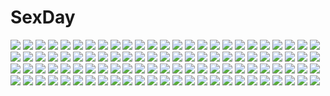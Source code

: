 # SexDay
![](https://konachan.com/image/043dbb888057c431b660e849b11ada03/Konachan.com%20-%2010257%20tagme.jpg)
![](https://konachan.com/image/7575374a0f690cc8c336a4b77413132f/Konachan.com%20-%2053219%20bra%20cum%20kurono_kurumu%20rosario%2Bvampire%20saipaco%20sex%20underwear.jpg)
![](https://konachan.com/jpeg/1d01f9a6a35a4b41617cbc867b47ea6f/Konachan.com%20-%20276540%20blonde_hair%20brown_eyes%20cait%20idolmaster%20idolmaster_cinderella_girls%20shiomi_shuuko%20short_hair%20shorts%20white.jpg)
![](https://konachan.com/image/ae1cff6c933fb5c87ae62d19fad60592/Konachan.com%20-%20248368%20animal_ears%20anthropomorphism%20aqua_eyes%20blush%20breasts%20catgirl%20gray_hair%20kantai_collection%20natsumiya_yuzu%20short_hair%20signed%20swimsuit%20tail%20water.jpg)
![](https://konachan.com/jpeg/bbd3f887703e7ec48c14a5ab879213f9/Konachan.com%20-%20304598%20blush%20building%20clouds%20gray_hair%20long_hair%20navel%20original%20purple_eyes%20skirt%20sky%20touhourh%20zettai_ryouiki.jpg)
![](https://konachan.com/image/1c83cdc4c1f4f400abebe36b9309eb3c/Konachan.com%20-%20170768%20all_male%20male%20mecha%20mononoke_%28empty%29%20original%20short_hair.jpg)
![](https://konachan.com/image/23db6e27e74d164a632731acd92d0d9e/Konachan.com%20-%20244859%202girls%20aqua_eyes%20ass%20bed%20blonde_hair%20breasts%20cameltoe%20dark_skin%20elbow_gloves%20flowers%20gloves%20navel%20original%20petals%20real_xxiii%20short_hair%20thighhighs.jpg)
![](https://konachan.com/jpeg/a6909b152f33350cbbe05f7fb9c9ab19/Konachan.com%20-%20207569%20breasts%20censored%20game_cg%20glace%20hikage_honoka%20koishiki_manual%20long_hair%20nipples%20nude%20paizuri%20saeki_nao%20suzuka_aki%20tagme.jpg)
![](https://konachan.com/image/0a614153cb68306ecdb50e91ea46c9c8/Konachan.com%20-%2067551%20animal%20animal_ears%20blonde_hair%20blush%20galge.com%20logo%20tail%20tajima_yoshikazu%20thighhighs%20tiger.jpg)
![](https://konachan.com/jpeg/118698d6ee8401768cc31c114d346d08/Konachan.com%20-%20215573%20aliasing%20apron%20bell%20blush%20bow%20breasts%20catgirl%20cleavage%20collar%20game_cg%20headdress%20long_hair%20maid%20nekopara%20sayori%20uniform%20waitress%20wink%20wristwear.jpg)
![](https://konachan.com/image/45b37acbb92a75f4add59173fcf474ef/Konachan.com%20-%2096384%202girls%20animal_ears%20armor%20breasts%20cleavage%20houtengeki%20multiple_tails%20original%20panzer%20tail.jpg)
![](https://konachan.com/jpeg/a0f0f23e3baf50f530d3d206ffa16d75/Konachan.com%20-%20122414%20blonde_hair%20breasts%20censored%20christina_lindberd%20game_cg%20long_hair%20nipples%20nude%20pussy%20spread_legs%20tel-o%20tentacle_lord%20tentacles%20yatagarasu.jpg)
![](https://konachan.com/jpeg/fe384dae1a73d325d9d32f087bf08099/Konachan.com%20-%2031209%20game_cg%20lyrical_lyric%20marmalade%20mikeou.jpg)
![](https://konachan.com/image/ea625dd84910af99cce73391d72abb46/Konachan.com%20-%20251116%20all_male%20dragon%20elsword%20horns%20long_hair%20male%20ponytail%20red_eyes%20scorpion5050%20tagme_%28character%29%20white_hair.jpg)
![](https://konachan.com/image/b6ba29c0a5765a07feaa943320a93518/Konachan.com%20-%20175698%20animal_ears%20baseson%20katagiri_hinata%20sengoku_koihime%20tagme_%28character%29.jpg)
![](https://konachan.com/image/03930adaaba98487a57fe25b4894d7ab/Konachan.com%20-%20184535%20anthropomorphism%20bikini_top%20cus-tom%20kantai_collection%20purple_eyes%20re-class_battleship%20scarf%20short_hair%20sketch%20white_hair.jpg)
![](https://konachan.com/jpeg/45e5ac74b20450431108d9f3da5de746/Konachan.com%20-%20210794%20ashihara_daiki%20censored%20fellatio%20game_cg%20hulotte%20ikegami_akane%20takamiya_nanaka%20yome_sagashi_ga_hakadori_sugite_yabai..jpg)
![](https://konachan.com/image/84e61fcc57408f4673a59f06dbbad05d/Konachan.com%20-%2069185%20gumi%20vocaloid.jpg)
![](https://konachan.com/image/4abf52598e83ed5545b5acb359bd3e1d/Konachan.com%20-%20103653%20flowers%20green_hair%20gumi%20school_uniform%20thighhighs%20vocaloid%20wink%20yuzuki_kei.jpg)
![](https://konachan.com/image/eefd0dd3fe5a63e664d6587f69dbc72f/Konachan.com%20-%20107254%20blonde_hair%20blue_eyes%20bra%20christiane_friedrich%20game_cg%20kawagishi_keitarou%20long_hair%20minato_soft%20panties%20underwear%20undressing.jpg)
![](https://konachan.com/jpeg/af50e9e76e91dec76f34ac2565bb2d10/Konachan.com%20-%20307588%20ass%20blonde_hair%20bloomers%20blush%20chain%20clouds%20demon%20gym_uniform%20horns%20long_hair%20paburisiyasu%20pointed_ears%20red_eyes%20shackles%20sky%20torii%20touhou%20wristwear.jpg)
![](https://konachan.com/image/de9a00e559f03e8e4dd55ea9c831ed5f/Konachan.com%20-%20113345%20gayprince%20murasa_minamitsu%20touhou.jpg)
![](https://konachan.com/jpeg/0fb758bfc3be8a4b8c93ece216d1ae2c/Konachan.com%20-%20206808%202girls%20ass%20black_hair%20blonde_hair%20blue_eyes%20boots%20braids%20gloves%20gray_eyes%20headband%20kneehighs%20long_hair%20panties%20ponytail%20twintails%20underwear.jpg)
![](https://konachan.com/jpeg/c072ea089913231d82849ae0b76da08d/Konachan.com%20-%20218518%20animal%20animal_ears%20cangkong%20dog%20gloves%20gray_eyes%20kneehighs%20munechika%20third-party_edit%20utawarerumono%20utawarerumono_itsuwari_no_kamen%20white_hair.jpg)
![](https://konachan.com/image/b3d67357bd98d5d891a3d3270907e9d9/Konachan.com%20-%20209536%20animal%20blush%20breasts%20cat%20catgirl%20cleavage%20halloween%20maid%20pumpkin%20tagme%20tagme_%28artist%29.jpg)
![](https://konachan.com/image/4703eedbe9b99841f88325372c360910/Konachan.com%20-%20220827%20aikatsu%21%20hikami_sumire%20kurosawa_rin%20soranagi.jpg)
![](https://konachan.com/image/16128d9a49fd357dad8504c0b3b41f8f/Konachan.com%20-%2079061%20animal%20atlantica_online%20bird%20flowers%20grass%20landscape%20original%20scenic%20tree%20water.jpg)
![](https://konachan.com/image/667b6ea58715eca027f5b13eebbadcf0/Konachan.com%20-%208656%20aizawa_sakuya%20asakaze_risa%20goth-loli%20hanabishi_miki%20hayate_no_gotoku%20katsura_hinagiku%20lolita_fashion%20saginomiya_isumi%20scan%20segawa_izumi.jpg)
![](https://konachan.com/image/61c257812c89aa888c841bc25d88e709/Konachan.com%20-%20221668%20animal%20bird%20blood%20boots%20building%20chain%20grass%20gray_hair%20hat%20kagayan1096%20long_hair%20original%20red_eyes%20skirt%20stairs%20sword%20thighhighs%20weapon%20witch_hat.jpg)
![](https://konachan.com/image/42b64ec03c42a0206854575f5da7aca6/Konachan.com%20-%2068297%20bath%20morisaki_nao%20nagase_sayaka%20nude%20soul_link.jpg)
![](https://konachan.com/image/83ac430cd8779f96ad7b2e73de3cd3d1/Konachan.com%20-%2030453%20bikini%20hayate_no_gotoku%20katsura_hinagiku%20summer%20swimsuit.jpg)
![](https://konachan.com/image/a6d92023b2f8fe796c14acbb74d225d8/Konachan.com%20-%2048170%20rozen_maiden%20souseiseki%20suiseiseki.jpg)
![](https://konachan.com/image/05f1452bbed65da2663694f8603c1a1c/Konachan.com%20-%20168388%20bikini%20black_hair%20blanc%20blue_eyes%20blush%20breasts%20cleavage%20long_hair%20navel%20neptune%20noire%20pink_hair%20red_eyes%20short_hair%20swimsuit%20twintails%20vert.jpg)
![](https://konachan.com/image/44c6eceae0fd5352d7019ca77dc45ebd/Konachan.com%20-%20213920%202girls%20bai_qi-qsr%20blue_hair%20cape%20elbow_gloves%20gloves%20long_hair%20miki_sayaka%20ponytail%20red_hair%20short_hair%20sword%20thighhighs%20weapon%20wristwear.jpg)
![](https://konachan.com/image/a269fa6859e11a5c2eec6f61b33c3375/Konachan.com%20-%2077442%20barefoot%20black_hair%20blue_eyes%20long_hair%20original%20school_uniform%20skirt%20tagme%20takase_%28harakiri%29.jpg)
![](https://konachan.com/jpeg/80bb987171581add0f0de2f818f24413/Konachan.com%20-%20298290%20bra%20brown_hair%20fujimori_shiki%20long_hair%20original%20panties%20purple_eyes%20underwear%20undressing%20wristwear.jpg)
![](https://konachan.com/jpeg/081feda843ad721b2ae14dd97f40b0f6/Konachan.com%20-%20239890%20anus%20blindfold%20cameltoe%20close%20gray_hair%20headband%20mikoyan%20nier%20nier%3A_automata%20panties%20short_hair%20thighhighs%20underwear%20yorha_unit_no._2_type_b.jpg)
![](https://konachan.com/jpeg/b1e051af727914c0688718839e432ab1/Konachan.com%20-%20217181%20animal_ears%20blonde_hair%20braids%20crown%20fang%20futaba_anzu%20green_eyes%20idolmaster%20popuru%20signed%20stockings%20tail%20thighhighs%20twintails%20water%20wings.jpg)
![](https://konachan.com/image/68272273bb54859e1b95278f21569a69/Konachan.com%20-%20241334%20blonde_hair%20bow%20fate_grand_order%20fate_%28series%29%20long_hair%20navel%20orange_eyes%20panties%20ribbons%20see_through%20signed%20silver_%28chenwen%29%20underwear.jpg)
![](https://konachan.com/image/748791f37392c3d2d0669e73e255ac8b/Konachan.com%20-%20298782%20animal_ears%20asa_no_ha%20blush%20fang%20flat_chest%20foxgirl%20loli%20nipples%20nude%20onsen%20orange_eyes%20orange_hair%20original%20tail%20water.jpg)
![](https://konachan.com/image/0cbbf30cc5400097783d64e99487b6f6/Konachan.com%20-%20114582%20food%20fruit%20hat%20hirasawa_yui%20kneehighs%20k-on%21%20nakano_azusa%20strawberry.jpg)
![](https://konachan.com/image/69823e7ad4ff9b752aa3293f5d21a00e/Konachan.com%20-%20127974%20gray_eyes%20long_hair%20melty%20pointed_ears%20shining_hearts%20shining_wind%20taka_tony%20thighhighs%20white_hair.jpg)
![](https://konachan.com/jpeg/321a17916cee80bf05eb8593655c9d34/Konachan.com%20-%20228079%20kodomo_no_jikan%20kokonoe_rin%20waifu2x.jpg)
![](https://konachan.com/image/013ac2a31b477f9aa32306b8338a202a/Konachan.com%20-%2023339%20nanao_naru%20rainbow_colored_icecream.jpg)
![](https://konachan.com/jpeg/162ccb7532a9bf535b707b432b3eaeb0/Konachan.com%20-%20201741%20aqua_hair%20blue_eyes%20dress%20grass%20instrument%20league_of_legends%20long_hair%20lyiet%20music%20signed%20sona_buvelle%20twintails%20wink.jpg)
![](https://konachan.com/jpeg/354f1de09e87a12d6635e9a90049be88/Konachan.com%20-%20191387%202girls%20alice_soft%20breasts%20game_cg%20long_hair%20min-naraken%20navel%20nipples%20no_bra%20pink_hair%20purple_hair%20short_hair%20tenkawa_honoka%20underwear.jpg)
![](https://konachan.com/image/6689dc1a1db35d5d89752fcb6773d3c1/Konachan.com%20-%20154963%2084k%20charizard%20hibiki%20kotone_%28pokemon%29%20lugia%20pikachu%20pokemon%20red_%28pokemon%29.jpg)
![](https://konachan.com/image/c7b744cf14c9c6a445b1f77c73fa4ea3/Konachan.com%20-%20129281%20close%20tagme.jpg)
![](https://konachan.com/image/0a72c49916777fcd95adef592b815a73/Konachan.com%20-%2068979%20blonde_hair%20hat%20landscape%20moriya_suwako%20purple_eyes%20scenic%20skirt%20thighhighs%20touhou%20water.jpg)
![](https://konachan.com/image/dde0bad4de21ce066c4439383c2ccbef/Konachan.com%20-%20160730%20genei_wo_kakeru_taiyou%20shirokane_ginka%20tagme.jpg)
![](https://konachan.com/image/664faa586fbd611f2f00f8bfb24a4982/Konachan.com%20-%20270421%20blush%20brown_hair%20computer%20flowers%20kisaragi_yuri%20leaves%20long_hair%20orange_eyes%20original%20paper%20shorts.jpg)
![](https://konachan.com/jpeg/90dd3cc9b02f3b136d2c23bb1b23c81d/Konachan.com%20-%20116105%20dress%20gun%20maid%20murasaki_shitsu%20original%20purple_eyes%20purple_hair%20weapon.jpg)
![](https://konachan.com/image/1fec2e81a07df5fdd1a2114bbe538f43/Konachan.com%20-%20212395%20anus%20ass%20ass_grab%20blush%20censored%20original%20panty_pull%20penis%20ponytail%20pussy%20pussy_juice%20school_uniform%20skirt%20skirt_lift%20socks%20yamaishi108.jpg)
![](https://konachan.com/image/c4660ba706bda8ca412be5478f2b003e/Konachan.com%20-%20168285%20black_hair%20blonde_hair%20cross%20dualscreen%20feathers%20flowers%20original%20red_hair%20short_hair%20skull%20sword%20undeedking%20weapon%20white_hair%20wings%20yellow_eyes.jpg)
![](https://konachan.com/image/cbf3fb82996357bfff19c232535094b3/Konachan.com%20-%2071240%20hatsune_miku%20twintails%20vocaloid.jpg)
![](https://konachan.com/image/a8e0ed9a84d64ddc39eff04faafd3ebe/Konachan.com%20-%20222444%202girls%20black_hair%20blue_hair%20braids%20flowers%20gray_eyes%20kneehighs%20leaves%20ori_%28momonimo%29%20original%20rain%20rose%20school_uniform%20skirt%20thighhighs%20umbrella%20water.jpg)
![](https://konachan.com/image/0eaabe84749954e8544d3e6504ad1cb2/Konachan.com%20-%20166678%20blonde_hair%20blue_eyes%20bow%20flowers%20fuwa_aika%20long_hair%20school_uniform%20sky341125290%20zetsuen_no_tempest.jpg)
![](https://konachan.com/image/59a8c9075357435a989d3cfbb35d1fe8/Konachan.com%20-%20254070%20bikini%20blonde_hair%20bow%20braids%20breasts%20headdress%20saber%20saber_alter%20short_hair%20spear%20swimsuit%20sword%20the-sinner%20watermark%20weapon%20yellow_eyes.jpg)
![](https://konachan.com/jpeg/9792351dbe1b42f6e16c9b98d704eec4/Konachan.com%20-%2054650%20bakemonogatari%20monogatari_%28series%29%20no_bra%20nude%20senjougahara_hitagi.jpg)
![](https://konachan.com/jpeg/bbff080a0e3f1d8c0565de5fef8fd343/Konachan.com%20-%20135094%20cura%20game_cg%20japanese_clothes%20kimono%20loli%20lose%20monobeno%20sumi_%28monobeno%29%20wedding%20wedding_attire.jpg)
![](https://konachan.com/image/a249a203a40c8b0433d3041c4e897921/Konachan.com%20-%20119089%20animal%20bird%20cabbit%20long_hair%20michiru_%28midori_no_umi%29%20midori_no_umi%20saeki_hokuto%20school_uniform.jpg)
![](https://konachan.com/jpeg/053e125917780d1eb0a04cf0822d2e2f/Konachan.com%20-%20284675%20animal_ears%20bikini%20breasts%20drink%20fate_%28series%29%20foxgirl%20hat%20navel%20pink_hair%20ponytail%20swim_ring%20swimsuit%20tail%20water%20wristwear%20yellow_eyes.jpg)
![](https://konachan.com/image/872fcc8633f12564e4bed06e64d697d8/Konachan.com%20-%2084821%202girls%20aqua_hair%20blush%20butterfly%20choker%20dress%20flowers%20green_eyes%20original%20petals%20shigureteki%20twintails%20water.jpg)
![](https://konachan.com/image/fc519bffb6497e79ca3d7add579cda20/Konachan.com%20-%20105353%20armor%20dragon%20eida%40renshuuchuu%20fantasy_earth_zero%20fire%20horns%20pink_eyes%20skirt%20sword%20tail%20thighhighs%20weapon%20wings.jpg)
![](https://konachan.com/jpeg/9ca36461c259243c140b269d75d909e0/Konachan.com%20-%20294869%20ayuma_sayu%20blue_eyes%20blush%20bow%20breasts%20campus%20censored%20cum%20game_cg%20kujou_alice%20long_hair%20nipples%20ribbons%20sex%20skirt%20spread_legs%20thighhighs%20topless.jpg)
![](https://konachan.com/image/088a5eee17b169588d641ddb5ede1785/Konachan.com%20-%20281558%20bed%20blush%20breasts%20headphones%20navel%20pink_eyes%20pink_hair%20skintight%20sonico%20spread_legs%20super_sonico%20v-mag.jpg)
![](https://konachan.com/image/c8755e1af92026e8816fe7e55d909b55/Konachan.com%20-%20247262%20blonde_hair%20blue_eyes%20gun%20hat%20long_hair%20original%20pixiv_fantasia%20silhouette%20skirt%20sword%20thighhighs%20weapon%20yuushouku.jpg)
![](https://konachan.com/image/02b90801495b83e27db9c016ab9ba629/Konachan.com%20-%20177132%20ass%20blue_eyes%20blue_hair%20blush%20original%20ponytail%20swimsuit%20takuya_kame.jpg)
![](https://konachan.com/image/eedcba1c208063aba85591cd2111f511/Konachan.com%20-%2019026%20asahina_mikuru%20suzumiya_haruhi_no_yuutsu.jpg)
![](https://konachan.com/jpeg/3373f2ca61f3740f2c98e8d4586903f8/Konachan.com%20-%2017731%20clamp%20ichihara_yuuko%20xxxholic.jpg)
![](https://konachan.com/image/51114b0717762c4f3dfe2fea65d3bb2e/Konachan.com%20-%2025478%20haruno_sakura%20naruto%20pink_hair.jpg)
![](https://konachan.com/jpeg/9b1e06211551e574e853d68e90bb92de/Konachan.com%20-%20297753%20border_break%20eichi%20navel%20nude%20red_eyes%20ribbons%20tagme_%28character%29%20waifu2x.jpg)
![](https://konachan.com/image/a10a3f6e242f662aa36944401233ab1d/Konachan.com%20-%2082607%20boots%20breasts%20cum%20group%20male%20nipples%20ookami_ryouko%20panties%20panty_pull%20penis%20pussy%20spread_legs%20uncensored%20underwear.jpg)
![](https://konachan.com/jpeg/f4108103bd09e4e13662bb51ff0f9efa/Konachan.com%20-%20149600%20arima_yousuke%20game_cg%20ko%7Echa%20witch%27s_garden%20yukimura_suzuno.jpg)
![](https://konachan.com/jpeg/c48704e9a54c15be3259062672a62ed4/Konachan.com%20-%20164287%20animal_ears%20barefoot%20bell%20blush%20catgirl%20choker%20long_hair%20navel%20no_bra%20oda_raika%20open_shirt%20panties%20third-party_edit%20underwear%20white%20yuuki_hagure.jpg)
![](https://konachan.com/image/09ba5abe6fc368653bfdb6fd0013461c/Konachan.com%20-%20172826%20anarki_300%20hat%20league_of_legends%20mage%20signed%20snow%20staff%20torn_clothes%20veigar%20weapon%20witch_hat.jpg)
![](https://konachan.com/image/125aa8e22ef8f6bbffde769b79d4d873/Konachan.com%20-%20160860%20aqua_eyes%20aqua_hair%20food%20hatsune_miku%20ma70%20motorcycle%20paper%20ponytail%20thighhighs%20vocaloid.jpg)
![](https://konachan.com/image/62daa7bddf6926d172c995f19af69293/Konachan.com%20-%208568%20kobayakawa_yutaka%20lucky_star.jpg)
![](https://konachan.com/jpeg/ec269f399a3bfd9c8a3384feda9d57a5/Konachan.com%20-%20199260%20asahina_mikuru%20breasts%20cleavage%20dress%20goth-loli%20ikeda_shouko%20lolita_fashion%20nagato_yuki%20suzumiya_haruhi%20suzumiya_haruhi_no_yuutsu.jpg)
![](https://konachan.com/image/0307801d1c146dc1c2d0cd2fa4661dee/Konachan.com%20-%2043488%20darker_than_black%20yin.jpg)
![](https://konachan.com/jpeg/c1d4e9b337c47c735ad8fe093689503e/Konachan.com%20-%20140890%20city%20gray_hair%20okingjo%20red_eyes%20skirt%20thighhighs%20wings.jpg)
![](https://konachan.com/image/f9ad30cb7885620e0dd1e79f16675920/Konachan.com%20-%20151394%20barefoot%20blush%20bow%20brown_eyes%20brown_hair%20dress%20flowers%20gary_%28ib%29%20ib%20ib_%28ib%29%20long_hair%20mary_%28ib%29%20purple_hair%20rose%20short_hair%20skirt%20stockings.jpg)
![](https://konachan.com/jpeg/b0855f6e6d2b815f600ca01a3c835201/Konachan.com%20-%20243968%202girls%20animal%20anthropomorphism%20bird%20building%20city%20clouds%20fish%20grass%20kemono_friends%20leaves%20pointed_ears%20ruins%20tagme_%28character%29%20whitebear.jpg)
![](https://konachan.com/image/4673bfa256b274e4cc017d44447467dd/Konachan.com%20-%20175724%20aizawa_inori%20anthropomorphism%20blue_eyes%20internet_explorer%20microsoft%20os-tan%20thighhighs%20zettai_ryouiki.jpg)
![](https://konachan.com/image/70145e30bde4be226396d4b3ce393836/Konachan.com%20-%20295943%20animal_ears%20blush%20breast_hold%20breasts%20bunny_ears%20bunnygirl%20cleavage%20cropped%20garter%20headband%20long_hair%20pantyhose%20purple_hair%20red_eyes%20signed%20wristwear.jpg)
![](https://konachan.com/jpeg/afa97f9f9a949c1a51d41ef47f83781d/Konachan.com%20-%2043384%202girls%20beach%20blue_eyes%20breasts%20brown_hair%20izumi_tsubasu%20katagiri_yuuhi%20long_hair%20nagase_minato%20nipples%20nude%20pussy%20ryohka%20third-party_edit%20uncensored.jpg)
![](https://konachan.com/image/8efe4319fb1183b62c30a1ebff4ef4c2/Konachan.com%20-%2026571%20ichihara_yuuko%20maid%20mokona%20monochrome%20tsubasa_reservoir_chronicle%20xxxholic.jpeg)
![](https://konachan.com/image/6817a91959844fe6bf2cab8ade5efa48/Konachan.com%20-%2046749%20corticarte_apa_lagranges%20kannatsuki_noboru%20shinkyoku_soukai_polyphonica.jpg)
![](https://konachan.com/image/e71f5a83242e84c339e39e850047fe48/Konachan.com%20-%2043782%20gothic%20goth-loli%20gray%20lolita_fashion%20sca-ji%20tagme.jpg)
![](https://konachan.com/image/c4eab8fa13aff597cece68dc3ee01c84/Konachan.com%20-%20139032%20braids%20glasses%20nishieda%20school_uniform%20third-party_edit%20wet.jpg)
![](https://konachan.com/jpeg/4e3159d785bada87a9993b87a6a2c003/Konachan.com%20-%20256507%20annin_doufu%20bow%20dress%20garter%20gloves%20gothic%20headdress%20idolmaster%20kiryuu_tsukasa%20microphone%20necklace%20orange_hair%20petals%20ponytail%20purple_eyes.jpg)
![](https://konachan.com/image/84a1ca63cd97f89771db1df5e55fb9a4/Konachan.com%20-%2066846%20blonde_hair%20dress%20flandre_scarlet%20kamumiya%20purple_hair%20red_eyes%20remilia_scarlet%20ribbons%20short_hair%20touhou%20vampire%20wings.jpg)
![](https://konachan.com/jpeg/c2f16742e2ee9e0b64ca212be6ea6c8e/Konachan.com%20-%20288959%20animal%20bell%20blue_eyes%20blue_hair%20bow%20breasts%20cat%20cat_smile%20catgirl%20choker%20cleavage%20dress%20fang%20group%20headdress%20long_hair%20red_eyes%20ribbons%20tail%20twintails.jpg)
![](https://konachan.com/image/114e49bae8a909a5c340edbda3f1c5a7/Konachan.com%20-%20130959%20dracu-riot%21%20inamura_rio%20jpeg_artifacts%20kobuichi%20long_hair%20purple_hair%20school_uniform%20yuzusoft.jpg)
![](https://konachan.com/jpeg/f239b34c8b3b301d9ef3fb3b3ae46834/Konachan.com%20-%20101190%20flandre_scarlet%20hat%20kazeharu%20red_eyes%20thighhighs%20touhou%20vampire%20wings.jpg)
![](https://konachan.com/image/91436d36a910765ccd2e0d6763a31de5/Konachan.com%20-%20158632%20aqua_eyes%20aqua_hair%20dress%20karo_karo%20original.jpg)
![](https://konachan.com/image/521fc2e62c947abfeb6c35fa4487b3df/Konachan.com%20-%2027100%20all_male%20code_geass%20lelouch_lamperouge%20male%20scan.jpg)
![](https://konachan.com/image/119ae9ed38501cbd98a1fda2e5c7c575/Konachan.com%20-%20105245%20original%20tanuki_koubou.jpg)
![](https://konachan.com/image/cb2e0f89d9731f5d55c39c84147c3169/Konachan.com%20-%2036550%20hayate_no_gotoku%20maria_%28hayate_no_gotoku%29.jpg)
![](https://konachan.com/jpeg/f78cc04e17bbd24226a4f5d9c1248ce4/Konachan.com%20-%20224943%20animal_ears%20bicolored_eyes%20breasts%20cleavage%20clouds%20glasses%20gloves%20gun_gale_online%20mikazuki_akira%20nopan%20scarf%20shinon_%28sao%29%20short_hair%20sky%20tail.jpg)

